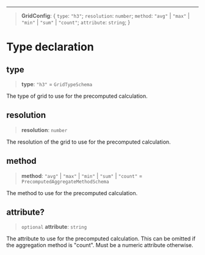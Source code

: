 ***

> **GridConfig**: \{ `type`: `"h3"`; `resolution`: `number`; `method`: `"avg"` | `"max"` | `"min"` | `"sum"` | `"count"`; `attribute`: `string`; }

# Type declaration

## type

> **type**: `"h3"` = `GridTypeSchema`

The type of grid to use for the precomputed calculation.

## resolution

> **resolution**: `number`

The resolution of the grid to use for the precomputed calculation.

## method

> **method**: `"avg"` | `"max"` | `"min"` | `"sum"` | `"count"` = `PrecomputedAggregateMethodSchema`

The method to use for the precomputed calculation.

## attribute?

> `optional` **attribute**: `string`

The attribute to use for the precomputed calculation. This can be omitted if the aggregation method is "count".
Must be a numeric attribute otherwise.
